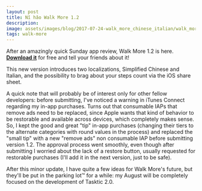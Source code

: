 ```yaml
---
layout: post
title: Nǐ hǎo Walk More 1.2
description:
image: assets/images/blog/2017-07-24-walk_more_chinese_italian/walk_more_chinese_italian.jpg
tags: walk-more
---
```

After an amazingly quick Sunday app review, Walk More 1.2 is here. **[Download it](https://geo.itunes.apple.com/us/app/walk-more-powerful-pedometer-for-step-counting/id1198077980?mt=8&at=1000l3L9&ct=website)** for free and tell your friends about it!

This new version introduces two localizations, Simplified Chinese and Italian, and the possibility to brag about your steps count via the iOS share sheet.

A quick note that will probably be of interest only for other fellow developers: before submitting, I've noticed a warning in iTunes Connect regarding my in-app purchases. Turns out that consumable IAPs that remove ads need to be replaced, since Apple wants that kind of behavior to be restorable and available across devices, which completely makes sense.
So, I kept the good and great "tip" in-app purchases (changing their tiers to the alternate categories with round values in the process) and replaced the "small tip" with a new "remove ads" non consumable IAP before submitting version 1.2. The approval process went smoothly, even though after submitting I worried about the lack of a restore button, usually requested for restorable purchases (I'll add it in the next version, just to be safe).

After this minor update, I have quite a few ideas for Walk More's future, but they'll be put in the parking lot™️ for a while: my August will be completely focused on the development of Tasktic 2.0.